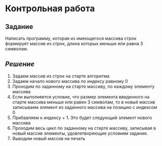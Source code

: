# Контрольная работа
## Задание
Написать программу, которая из имеющегося массива строк формирует массив из строк, длина которых меньше или равна 3 символам.
## *Решение*
1) Задаем массив из строк на старте алгоритма
2) Задаем начало нового массива по индексу равному 0
3) Проходим по заданному на старте массиву, по каждому элементу массива
4) Если выполняется условие, что размер элемента введенного на старте массива меньше или равен 3 символам, то в новый массив записываем элемент из заданного массива на позицию с индексом 0
5) Прибавляем к индексу + 1. Это будет следующий элемент нового массива
6) Проходим весь цикл по заданному на старте массиву, записывая в новый массив элементы, удовлетворяющие условиям задания.
7) Выводим новый массив на печать
